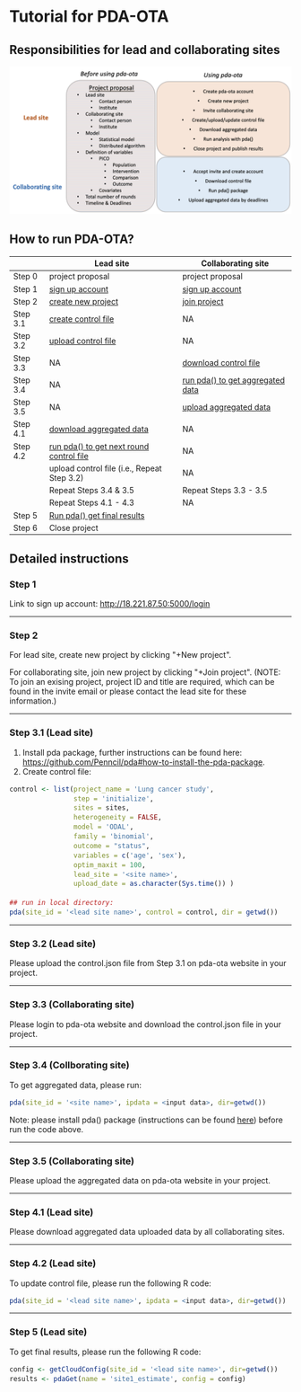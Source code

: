 Tutorial for PDA-OTA
==============================================


## Responsibilities for lead and collaborating sites
![](pipeline.png)


## How to run PDA-OTA?

|          | Lead site                                | Collaborating site               |
|----------|------------------------------------------|----------------------------------|
| Step 0   | project proposal                         | project proposal                 |
| Step 1   | [sign up account](https://github.com/Penncil/pda-ota#step-1)    | [sign up account](https://github.com/Penncil/pda-ota#step-1)                  |
| Step 2   | [create new project](https://github.com/Penncil/pda-ota#step-2)    | [join project](https://github.com/Penncil/pda-ota#step-2)            |
| Step 3.1 | [create control file](https://github.com/Penncil/pda-ota#step-31-lead-site)         | NA                               |
| Step 3.2 | [upload control file](https://github.com/Penncil/pda-ota#step-32-lead-site)                      | NA                               |
| Step 3.3 | NA                                       | [download control file](https://github.com/Penncil/pda-ota#step-33-collaborating-site)            |
| Step 3.4 | NA                                       | [run pda() to get aggregated data](https://github.com/Penncil/pda-ota#step-34-collborating-site) |
| Step 3.5 | NA                                       | [upload aggregated data](https://github.com/Penncil/pda-ota#step-35-collaborating-site)           |
| Step 4.1 | [download aggregated data](https://github.com/Penncil/pda-ota#step-41-lead-site)                 | NA                               |
| Step 4.2 | [run pda() to get next round control file](https://github.com/Penncil/pda-ota#step-42-lead-site) | NA                               |
|          | upload control file (i.e., Repeat Step 3.2)  | NA                               |
|          | Repeat Steps 3.4 & 3.5                   | Repeat Steps 3.3 - 3.5           |
|          | Repeat Steps 4.1 - 4.3                   | NA                               |
| Step 5   | [Run pda() get final results](https://github.com/Penncil/pda-ota#step-5-lead-site)              |                                  |
| Step 6   | Close project                            |                                  |


## Detailed instructions

### Step 1

Link to sign up account: http://18.221.87.50:5000/login

------------------------

### Step 2 

For lead site, create new project by clicking "+New project".

For collaborating site, join new project by clicking "+Join project". (NOTE: To join an exising project, project ID and title are required, which can be found in the invite email or please contact the lead site for these information.)

------------------------

### Step 3.1 (Lead site)


1. Install pda package, further instructions can be found here: https://github.com/Penncil/pda#how-to-install-the-pda-package.
2. Create control file:

```r
control <- list(project_name = 'Lung cancer study',
                step = 'initialize',
                sites = sites,
                heterogeneity = FALSE,
                model = 'ODAL',
                family = 'binomial',
                outcome = "status",
                variables = c('age', 'sex'),
                optim_maxit = 100,
                lead_site = '<site name>',
                upload_date = as.character(Sys.time()) )

## run in local directory:
pda(site_id = '<lead site name>', control = control, dir = getwd())
``` 

------------------------

### Step 3.2 (Lead site)

Please upload the control.json file from Step 3.1 on pda-ota website in your project.


------------------------


### Step 3.3 (Collaborating site)

Please login to pda-ota website and download the control.json file in your project.


------------------------


### Step 3.4 (Collborating site)

To get aggregated data, please run:

```r
pda(site_id = '<site name>', ipdata = <input data>, dir=getwd())
```

Note: please install pda() package (instructions can be found [here](https://github.com/Penncil/pda#how-to-install-the-pda-package.)) before run the code above.


------------------------


### Step 3.5 (Collaborating site)

Please upload the aggregated data on pda-ota website in your project.


------------------------

### Step 4.1 (Lead site)

Please download aggregated data uploaded data by all collaborating sites.

------------------------


### Step 4.2 (Lead site)

To update control file, please run the following R code:

```r
pda(site_id = '<lead site name>', ipdata = <input data>, dir=getwd())
```

------------------------

### Step 5 (Lead site)

To get final results, please run the following R code:

```r
config <- getCloudConfig(site_id = '<lead site name>', dir=getwd())
results <- pdaGet(name = 'site1_estimate', config = config)
```



